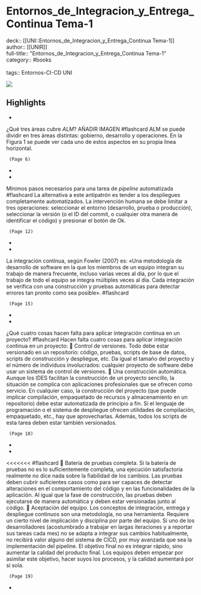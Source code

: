 # Entornos_de_Integracion_y_Entrega_Continua Tema-1

deck:: [[UNI::Entornos_de_Integracion_y_Entrega_Continua Tema-1]]\
author:: [[UNIR]]\
full-title:: "Entornos_de_Integracion_y_Entrega_Continua Tema-1"\
category:: #books\
\
tags:: Entornos-CI-CD UNI  

![](https://readwise-assets.s3.amazonaws.com/media/uploaded_book_covers/profile_22942/ed1ff853-1da7-4f47-a3a7-6f588b221213.jpg)

## Highlights
- 
 ¿Qué tres áreas cubre _ALM_?
   AÑADIR IMAGEN #flashcard 
    ALM se puede dividir en tres áreas distintas: gobierno, desarrollo y operaciones. En la Figura 1 se puede ver cada uno de estos aspectos en su propia línea horizontal.

     (Page 6)
-
- 
 Mínimos pasos necesarios para una tarea de *pipeline* automatizada #flashcard 
    La alternativa a este antipatrón es tender a los despliegues completamente automatizados. La intervención humana se debe limitar a tres operaciones: seleccionar el entorno (desarrollo, prueba o producción), seleccionar la versión (o el ID del commit, o cualquier otra manera de identificar el código) y presionar el botón de Ok.

     (Page 12)
-
- 

La integración continua, según Fowler (2007) es: «Una metodología de desarrollo de software en la que los miembros de un equipo integran su trabajo de manera frecuente, incluso varias veces al día, por lo que el trabajo de todo el equipo se integra múltiples veces al día. Cada integración se verifica con una construcción y pruebas automáticas para detectar errores tan pronto como sea posible». #flashcard 


     (Page 15)
-
- 
 ¿Qué cuatro cosas hacen falta para aplicar integración continua en un proyecto? #flashcard 
    Hacen falta cuatro cosas para aplicar integración continua en un proyecto:  Control de versiones. Todo debe estar versionado en un repositorio: código, pruebas, scripts de base de datos, scripts de construcción y despliegue, etc. Da igual el tamaño del proyecto y el número de individuos involucrados: cualquier proyecto de software debe usar un sistema de control de versiones.  Una construcción automática. Aunque los IDES facilitan la construcción de un proyecto sencillo, la situación se complica con aplicaciones profesionales que se ofrecen como servicio. En cualquier caso, la construcción del proyecto (que puede implicar compilación, empaquetado de recursos y almacenamiento en un repositorio) debe estar automatizada de principio a fin. Si el lenguaje de programación o el sistema de despliegue ofrecen utilidades de compilación, empaquetado, etc., hay que aprovecharlas. Además, todos los scripts de esta tarea deben estar también versionados.

     (Page 18)
-
- 
 <<<<<<< #flashcard 
     Batería de pruebas completa. Si la batería de pruebas no es lo suficientemente completa, una ejecución satisfactoria realmente no dice nada sobre la fiabilidad de los cambios. Las pruebas deben cubrir suficientes casos como para ser capaces de detectar alteraciones en el comportamiento del código y en las funcionalidades de la aplicación. Al igual que la fase de construcción, las pruebas deben ejecutarse de manera automática y deben estar versionadas junto al código.  Aceptación del equipo. Los conceptos de integración, entrega y despliegue continuos son una metodología, no una herramienta. Requiere un cierto nivel de implicación y disciplina por parte del equipo. Si uno de los desarrolladores (acostumbrado a trabajar en largas iteraciones y a reportar sus tareas cada mes) no se adapta a integrar sus cambios habitualmente, no recibirá valor alguno del sistema de CICD, por muy avanzada que sea la implementación del pipeline. El objetivo final no es integrar rápido, sino aumentar la calidad del producto final. Los equipos deben empezar por asimilar este objetivo, hacer suyos los procesos, y la calidad aumentará por sí sola.

     (Page 19)
-
